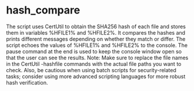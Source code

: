 # hash_compare

The script uses CertUtil to obtain the SHA256 hash of each file and stores them in variables %HFILE1% and %HFILE2%.
It compares the hashes and prints different messages depending on whether they match or differ.
The script echoes the values of %HFILE1% and %HFILE2% to the console.
The pause command at the end is used to keep the console window open so that the user can see the results.
Note: Make sure to replace the file names in the CertUtil -hashfile commands with the actual file paths you want to check. Also, be cautious when using batch scripts for security-related tasks; consider using more advanced scripting languages for more robust hash verification.

